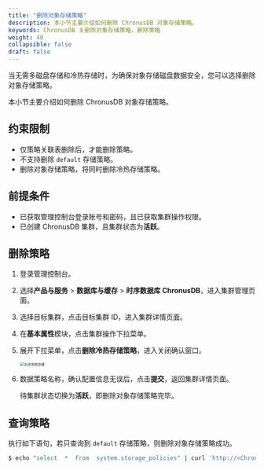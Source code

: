 ```yaml
---
title: "删除对象存储策略"
description: 本小节主要介绍如何删除 ChronusDB 对象存储策略。 
keywords: ChronusDB 关删除对象存储策略，删除策略
weight: 40
collapsible: false
draft: false
---
```



当无需多磁盘存储和冷热存储时，为确保对象存储磁盘数据安全，您可以选择删除对象存储策略。

本小节主要介绍如何删除 ChronusDB 对象存储策略。

## 约束限制

- 仅策略关联表删除后，才能删除策略。
- 不支持删除 `default` 存储策略。
- 删除对象存储策略，将同时删除冷热存储策略。

## 前提条件

- 已获取管理控制台登录账号和密码，且已获取集群操作权限。
- 已创建 ChronusDB 集群，且集群状态为**活跃**。

## 删除策略

1. 登录管理控制台。
2. 选择**产品与服务** > **数据库与缓存** > **时序数据库 ChronusDB**，进入集群管理页面。
3. 选择目标集群，点击目标集群 ID，进入集群详情页面。
4. 在**基本属性**模块，点击集群操作下拉菜单。
5. 展开下拉菜单，点击**删除冷热存储策略**，进入关闭确认窗口。

   <img src="../../../_images/off_bucket_policy.png" alt="关闭冷热存储" style="zoom:50%;" />

6. 数据策略名称，确认配置信息无误后，点击**提交**，返回集群详情页面。

   待集群状态切换为**活跃**，即删除对象存储策略完毕。

## 查询策略

执行如下语句，若只查询到 `default` 存储策略，则删除对象存储策略成功。

```bash
$ echo "select  *  from  system.storage_policies" | curl 'http://<ChronusDB 用户名>:<ChronusDB 密码>@<高可用 IP>:8123/' --data-binary @-
```
